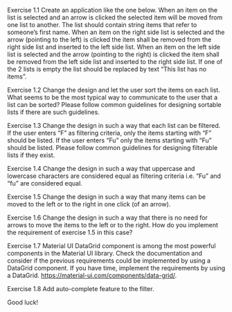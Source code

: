 Exercise 1.1
Create an application like the one below. When an item on the list is selected and an arrow is clicked the selected item will be moved from one list to another. The list should contain string items that refer to someone’s first name.
When an item on the right side list is selected and the arrow (pointing to the left) is clicked the item shall be removed from the right side list and inserted to the left side list. 
When an item on the left side list is selected and the arrow (pointing to the right) is clicked the item shall be removed from the left side list and inserted to the right side list. 
If one of the 2 lists is empty the list should be replaced by text “This list has no items”.


Exercise 1.2
Change the design and let the user sort the items on each list. What seems to be the most typical way to communicate to the user that a list can be sorted? Please follow common guidelines for designing sortable lists if there are such guidelines.  

Exercise 1.3
Change the design in such a way that each list can be filtered. If the user enters “F” as filtering criteria, only the items starting with “F” should be listed. If the user enters “Fu” only the items starting with “Fu” should be listed.  Please follow common guidelines for designing filterable lists if they exist.    

Exercise 1.4
Change the design in such a way that uppercase and lowercase characters are considered equal as filtering criteria i.e. “Fu” and “fu” are considered equal. 

Exercise 1.5
Change the design in such a way that many items can be moved to the left or to the right in one click (of an arrow).  

Exercise 1.6
Change the design in such a way that there is no need for arrows to move the items to the left or to the right. How do you implement the requirement of exercise 1.5 in this case? 

Exercise 1.7
Material UI DataGrid component is among the most powerful components in the Material UI library. Check the documentation and consider if the previous requirements could be implemented by using a DataGrid component. If you have time, implement the requirements by using a DataGrid. https://material-ui.com/components/data-grid/.

Exercise 1.8
Add auto-complete feature to the filter. 


Good luck!

